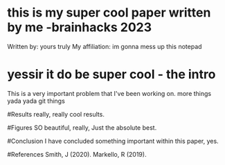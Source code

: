 # this is my super cool paper written by me  -brainhacks 2023
Written by: yours truly
My affiliation: im gonna mess up this notepad

# yessir it do be super cool - the intro
This is a very important problem that I've been working on.
more things yada yada git things

#Results
really, really cool results. 

#Figures
SO beautiful, really, Just the absolute best.

#Conclusion
I have concluded something important within this paper, yes. 

#References
Smith, J (2020). 
Markello, R (2019).




